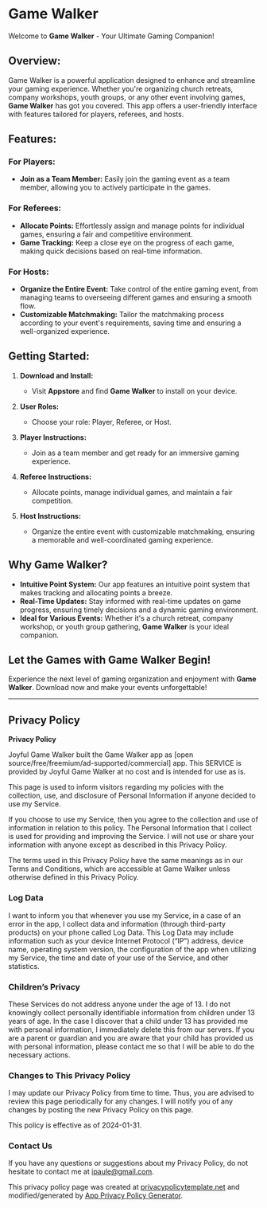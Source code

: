 # Game Walker

Welcome to **Game Walker** - Your Ultimate Gaming Companion!

## Overview:

Game Walker is a powerful application designed to enhance and streamline your gaming experience. Whether you're organizing church retreats, company workshops, youth groups, or any other event involving games, **Game Walker** has got you covered. This app offers a user-friendly interface with features tailored for players, referees, and hosts.

## Features:

### For Players:

- **Join as a Team Member:** Easily join the gaming event as a team member, allowing you to actively participate in the games.

### For Referees:

- **Allocate Points:** Effortlessly assign and manage points for individual games, ensuring a fair and competitive environment.
- **Game Tracking:** Keep a close eye on the progress of each game, making quick decisions based on real-time information.

### For Hosts:

- **Organize the Entire Event:** Take control of the entire gaming event, from managing teams to overseeing different games and ensuring a smooth flow.
- **Customizable Matchmaking:** Tailor the matchmaking process according to your event's requirements, saving time and ensuring a well-organized experience.

## Getting Started:

1. **Download and Install:**
   - Visit **Appstore** and find **Game Walker** to install on your device.

2. **User Roles:**
   - Choose your role: Player, Referee, or Host.

3. **Player Instructions:**
   - Join as a team member and get ready for an immersive gaming experience.

4. **Referee Instructions:**
   - Allocate points, manage individual games, and maintain a fair competition.

5. **Host Instructions:**
   - Organize the entire event with customizable matchmaking, ensuring a memorable and well-coordinated gaming experience.

## Why **Game Walker**?

- **Intuitive Point System:** Our app features an intuitive point system that makes tracking and allocating points a breeze.
- **Real-Time Updates:** Stay informed with real-time updates on game progress, ensuring timely decisions and a dynamic gaming environment.
- **Ideal for Various Events:** Whether it's a church retreat, company workshop, or youth group gathering, **Game Walker** is your ideal companion.

## Let the Games with **Game Walker** Begin!

Experience the next level of gaming organization and enjoyment with **Game Walker**. Download now and make your events unforgettable!
 
 ___

## Privacy Policy

**Privacy Policy**

Joyful Game Walker built the Game Walker app as [open source/free/freemium/ad-supported/commercial] app. This SERVICE is provided by Joyful Game Walker at no cost and is intended for use as is.

This page is used to inform visitors regarding my policies with the collection, use, and disclosure of Personal Information if anyone decided to use my Service.

If you choose to use my Service, then you agree to the collection and use of information in relation to this policy. The Personal Information that I collect is used for providing and improving the Service. I will not use or share your information with anyone except as described in this Privacy Policy.

The terms used in this Privacy Policy have the same meanings as in our Terms and Conditions, which are accessible at Game Walker unless otherwise defined in this Privacy Policy.

### Log Data

I want to inform you that whenever you use my Service, in a case of an error in the app, I collect data and information (through third-party products) on your phone called Log Data. This Log Data may include information such as your device Internet Protocol (“IP”) address, device name, operating system version, the configuration of the app when utilizing my Service, the time and date of your use of the Service, and other statistics.

### Children’s Privacy

These Services do not address anyone under the age of 13. I do not knowingly collect personally identifiable information from children under 13 years of age. In the case I discover that a child under 13 has provided me with personal information, I immediately delete this from our servers. If you are a parent or guardian and you are aware that your child has provided us with personal information, please contact me so that I will be able to do the necessary actions.

### Changes to This Privacy Policy

I may update our Privacy Policy from time to time. Thus, you are advised to review this page periodically for any changes. I will notify you of any changes by posting the new Privacy Policy on this page.

This policy is effective as of 2024-01-31.

### Contact Us

If you have any questions or suggestions about my Privacy Policy, do not hesitate to contact me at [ipaule@gmail.com](mailto:ipaule@gmail.com).

This privacy policy page was created at [privacypolicytemplate.net](https://privacypolicytemplate.net) and modified/generated by [App Privacy Policy Generator](https://app-privacy-policy-generator.nisrulz.com/).
